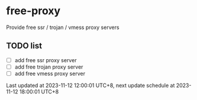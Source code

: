 
# free-proxy
Provide free ssr / trojan / vmess proxy servers


## TODO list
- [ ] add free ssr proxy server
- [ ] add free trojan proxy server
- [ ] add free vmess proxy server

Last updated at 2023-11-12 12:00:01 UTC+8, next update schedule at 2023-11-12 18:00:01 UTC+8


